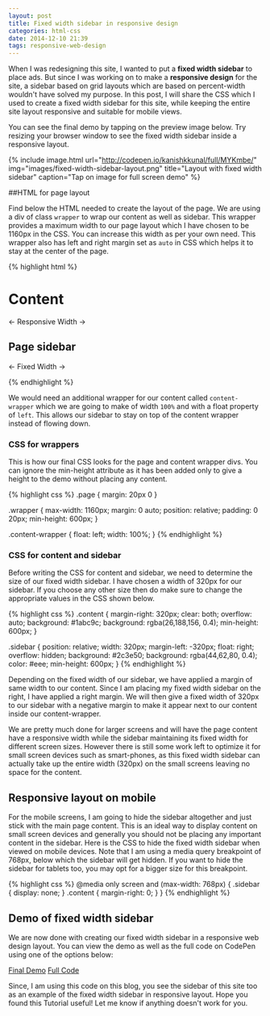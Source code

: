 ```yaml
---
layout: post
title: Fixed width sidebar in responsive design
categories: html-css
date: 2014-12-10 21:39
tags: responsive-web-design
---
```


When I was redesigning this site, I wanted to put a **fixed width sidebar** to place ads. But since I was working on to make a **responsive design** for the site, a sidebar based on grid layouts which are based on percent-width wouldn't have solved my purpose. In this post, I will share the CSS which I used to create a fixed width sidebar for this site, while keeping the entire site layout responsive and suitable for mobile views.

You can see the final demo by tapping on the preview image below. Try resizing your browser window to see the fixed width sidebar inside a responsive layout.

{% include image.html url="http://codepen.io/kanishkkunal/full/MYKmbe/" img="images/fixed-width-sidebar-layout.png" title="Layout with fixed width sidebar" caption="Tap on image for full screen demo" %}

##HTML for page layout

Find below the HTML needed to create the layout of the page. We are using a div of class `wrapper`  to wrap our content as well as sidebar. This wrapper provides a maximum width to our page layout which I have chosen to be 1160px in the CSS. You can increase this width as per your own need. This wrapper also has left and right margin set as `auto` in CSS which helps it to stay at the center of the page.

{% highlight html %}
<div class="page">
  <div class="wrapper">
    <div class="content-wrapper">
      <div class="content-inner">
        <h1>Content</h1>
        <p>&larr; Responsive Width &rarr;</p>
      </div>
    </div>
    <div class="sidebar">
      <h2>Page sidebar</h2>
      <p>&larr; Fixed Width &rarr;</p>
    </div>
  </div>
</div>
{% endhighlight %}

We would need an additional wrapper for our content called `content-wrapper` which we are going to make of width `100%` and with a float property of `left`.  This allows our sidebar to stay on top of the content wrapper instead of flowing down.

### CSS for wrappers

This is how our final CSS looks for the page and content wrapper divs. You can ignore the min-height attribute as it has been added only to give a height to the demo without placing any content.

{% highlight css %}
.page {
  margin: 20px 0
}

.wrapper {
  max-width: 1160px;
  margin: 0 auto;
  position: relative;
  padding: 0 20px;
  min-height: 600px;
}

.content-wrapper {
  float: left;
  width: 100%;
}
{% endhighlight %}

### CSS for content and sidebar

Before writing the CSS for content and sidebar, we need to determine the size of our fixed width sidebar. I have chosen a width of 320px for our sidebar. If you choose any other size then do make sure to change the appropriate values in the CSS shown below.

{% highlight css %}
.content {
  margin-right: 320px;
  clear: both;
  overflow: auto;
  background: #1abc9c;
  background: rgba(26,188,156, 0.4);
  min-height: 600px;
}

.sidebar {
  position: relative;
  width: 320px;
  margin-left: -320px;
  float: right;
  overflow: hidden;
  background: #2c3e50;
  background: rgba(44,62,80, 0.4);
  color: #eee;
  min-height: 600px;
}
{% endhighlight %}

Depending on the fixed width of our sidebar, we have applied a margin of same width to our content. Since I am placing my fixed width sidebar on the right, I have applied a right margin. We will then give a fixed width of 320px to our sidebar with a negative margin to make it appear next to our content inside our content-wrapper.

We are pretty much done for larger screens and will have the page content have a responsive width while the sidebar maintaining its fixed width for different screen sizes. However there is still some work left to optimize it for small screen devices such as smart-phones, as this fixed width sidebar can actually take up the entire width (320px) on the small screens leaving no space for the content.

## Responsive layout on mobile

For the mobile screens, I am going to hide the sidebar altogether and just stick with the main page content. This is an ideal way to display content on small screen devices and generally you should not be placing any important content in the sidebar. Here is the CSS to hide the fixed width sidebar when viewed on mobile devices. Note that I am using a media query breakpoint of 768px, below which the sidebar will get hidden. If you want to hide the sidebar for tablets too, you may opt for a bigger size for this breakpoint.

{% highlight css %}
@media only screen and (max-width: 768px) {
  .sidebar {
    display: none;
  }
  .content {
    margin-right: 0;
  }
}
{% endhighlight %}

## Demo of fixed width sidebar

We are now done with creating our fixed width sidebar in a responsive web design layout. You can view the demo as well as the full code on CodePen using one of the options below:

<p class="text-center">
<a href="http://codepen.io/kanishkkunal/full/MYKmbe/" class="ghost-button" target="_blank">Final Demo</a> <a href="http://codepen.io/kanishkkunal/pen/MYKmbe" class="ghost-button" target="_balnk">Full Code</a>
</p>

Since, I am using this code on this blog, you see the sidebar of this site too as an example of the fixed width sidebar in responsive layout. Hope you found this Tutorial useful! Let me know if anything doesn't work for you.